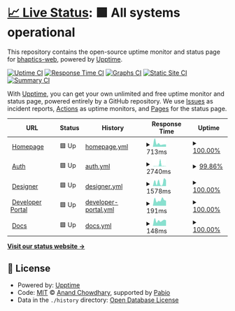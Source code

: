 # [📈 Live Status](https://demo.upptime.js.org): <!--live status--> **🟩 All systems operational**

This repository contains the open-source uptime monitor and status page for [bhaptics-web](https://demo.upptime.js.org), powered by [Upptime](https://github.com/upptime/upptime).

[![Uptime CI](https://github.com/bhaptics-web/uptime-checker/workflows/Uptime%20CI/badge.svg)](https://github.com/bhaptics-web/uptime-checker/actions?query=workflow%3A%22Uptime+CI%22)
[![Response Time CI](https://github.com/bhaptics-web/uptime-checker/workflows/Response%20Time%20CI/badge.svg)](https://github.com/bhaptics-web/uptime-checker/actions?query=workflow%3A%22Response+Time+CI%22)
[![Graphs CI](https://github.com/bhaptics-web/uptime-checker/workflows/Graphs%20CI/badge.svg)](https://github.com/bhaptics-web/uptime-checker/actions?query=workflow%3A%22Graphs+CI%22)
[![Static Site CI](https://github.com/bhaptics-web/uptime-checker/workflows/Static%20Site%20CI/badge.svg)](https://github.com/bhaptics-web/uptime-checker/actions?query=workflow%3A%22Static+Site+CI%22)
[![Summary CI](https://github.com/bhaptics-web/uptime-checker/workflows/Summary%20CI/badge.svg)](https://github.com/bhaptics-web/uptime-checker/actions?query=workflow%3A%22Summary+CI%22)

With [Upptime](https://upptime.js.org), you can get your own unlimited and free uptime monitor and status page, powered entirely by a GitHub repository. We use [Issues](https://github.com/bhaptics-web/uptime-checker/issues) as incident reports, [Actions](https://github.com/bhaptics-web/uptime-checker/actions) as uptime monitors, and [Pages](https://demo.upptime.js.org) for the status page.

<!--start: status pages-->
<!-- This summary is generated by Upptime (https://github.com/upptime/upptime) -->
<!-- Do not edit this manually, your changes will be overwritten -->
<!-- prettier-ignore -->
| URL | Status | History | Response Time | Uptime |
| --- | ------ | ------- | ------------- | ------ |
| <img alt="" src="https://icons.duckduckgo.com/ip3/www.bhaptics.com.ico" height="13"> [Homepage](https://www.bhaptics.com) | 🟩 Up | [homepage.yml](https://github.com/bhaptics-web/uptime-checker/commits/HEAD/history/homepage.yml) | <details><summary><img alt="Response time graph" src="./graphs/homepage/response-time-week.png" height="20"> 713ms</summary><br><a href="https://bhaptics-web.github.io/uptime-checker/history/homepage"><img alt="Response time 1088" src="https://img.shields.io/endpoint?url=https%3A%2F%2Fraw.githubusercontent.com%2Fbhaptics-web%2Fuptime-checker%2FHEAD%2Fapi%2Fhomepage%2Fresponse-time.json"></a><br><a href="https://bhaptics-web.github.io/uptime-checker/history/homepage"><img alt="24-hour response time 500" src="https://img.shields.io/endpoint?url=https%3A%2F%2Fraw.githubusercontent.com%2Fbhaptics-web%2Fuptime-checker%2FHEAD%2Fapi%2Fhomepage%2Fresponse-time-day.json"></a><br><a href="https://bhaptics-web.github.io/uptime-checker/history/homepage"><img alt="7-day response time 713" src="https://img.shields.io/endpoint?url=https%3A%2F%2Fraw.githubusercontent.com%2Fbhaptics-web%2Fuptime-checker%2FHEAD%2Fapi%2Fhomepage%2Fresponse-time-week.json"></a><br><a href="https://bhaptics-web.github.io/uptime-checker/history/homepage"><img alt="30-day response time 2252" src="https://img.shields.io/endpoint?url=https%3A%2F%2Fraw.githubusercontent.com%2Fbhaptics-web%2Fuptime-checker%2FHEAD%2Fapi%2Fhomepage%2Fresponse-time-month.json"></a><br><a href="https://bhaptics-web.github.io/uptime-checker/history/homepage"><img alt="1-year response time 1088" src="https://img.shields.io/endpoint?url=https%3A%2F%2Fraw.githubusercontent.com%2Fbhaptics-web%2Fuptime-checker%2FHEAD%2Fapi%2Fhomepage%2Fresponse-time-year.json"></a></details> | <details><summary><a href="https://bhaptics-web.github.io/uptime-checker/history/homepage">100.00%</a></summary><a href="https://bhaptics-web.github.io/uptime-checker/history/homepage"><img alt="All-time uptime 99.71%" src="https://img.shields.io/endpoint?url=https%3A%2F%2Fraw.githubusercontent.com%2Fbhaptics-web%2Fuptime-checker%2FHEAD%2Fapi%2Fhomepage%2Fuptime.json"></a><br><a href="https://bhaptics-web.github.io/uptime-checker/history/homepage"><img alt="24-hour uptime 100.00%" src="https://img.shields.io/endpoint?url=https%3A%2F%2Fraw.githubusercontent.com%2Fbhaptics-web%2Fuptime-checker%2FHEAD%2Fapi%2Fhomepage%2Fuptime-day.json"></a><br><a href="https://bhaptics-web.github.io/uptime-checker/history/homepage"><img alt="7-day uptime 100.00%" src="https://img.shields.io/endpoint?url=https%3A%2F%2Fraw.githubusercontent.com%2Fbhaptics-web%2Fuptime-checker%2FHEAD%2Fapi%2Fhomepage%2Fuptime-week.json"></a><br><a href="https://bhaptics-web.github.io/uptime-checker/history/homepage"><img alt="30-day uptime 98.96%" src="https://img.shields.io/endpoint?url=https%3A%2F%2Fraw.githubusercontent.com%2Fbhaptics-web%2Fuptime-checker%2FHEAD%2Fapi%2Fhomepage%2Fuptime-month.json"></a><br><a href="https://bhaptics-web.github.io/uptime-checker/history/homepage"><img alt="1-year uptime 99.71%" src="https://img.shields.io/endpoint?url=https%3A%2F%2Fraw.githubusercontent.com%2Fbhaptics-web%2Fuptime-checker%2FHEAD%2Fapi%2Fhomepage%2Fuptime-year.json"></a></details>
| <img alt="" src="https://icons.duckduckgo.com/ip3/auth.bhaptics.com.ico" height="13"> [Auth](https://auth.bhaptics.com) | 🟩 Up | [auth.yml](https://github.com/bhaptics-web/uptime-checker/commits/HEAD/history/auth.yml) | <details><summary><img alt="Response time graph" src="./graphs/auth/response-time-week.png" height="20"> 2740ms</summary><br><a href="https://bhaptics-web.github.io/uptime-checker/history/auth"><img alt="Response time 2010" src="https://img.shields.io/endpoint?url=https%3A%2F%2Fraw.githubusercontent.com%2Fbhaptics-web%2Fuptime-checker%2FHEAD%2Fapi%2Fauth%2Fresponse-time.json"></a><br><a href="https://bhaptics-web.github.io/uptime-checker/history/auth"><img alt="24-hour response time 482" src="https://img.shields.io/endpoint?url=https%3A%2F%2Fraw.githubusercontent.com%2Fbhaptics-web%2Fuptime-checker%2FHEAD%2Fapi%2Fauth%2Fresponse-time-day.json"></a><br><a href="https://bhaptics-web.github.io/uptime-checker/history/auth"><img alt="7-day response time 2740" src="https://img.shields.io/endpoint?url=https%3A%2F%2Fraw.githubusercontent.com%2Fbhaptics-web%2Fuptime-checker%2FHEAD%2Fapi%2Fauth%2Fresponse-time-week.json"></a><br><a href="https://bhaptics-web.github.io/uptime-checker/history/auth"><img alt="30-day response time 2218" src="https://img.shields.io/endpoint?url=https%3A%2F%2Fraw.githubusercontent.com%2Fbhaptics-web%2Fuptime-checker%2FHEAD%2Fapi%2Fauth%2Fresponse-time-month.json"></a><br><a href="https://bhaptics-web.github.io/uptime-checker/history/auth"><img alt="1-year response time 2010" src="https://img.shields.io/endpoint?url=https%3A%2F%2Fraw.githubusercontent.com%2Fbhaptics-web%2Fuptime-checker%2FHEAD%2Fapi%2Fauth%2Fresponse-time-year.json"></a></details> | <details><summary><a href="https://bhaptics-web.github.io/uptime-checker/history/auth">99.86%</a></summary><a href="https://bhaptics-web.github.io/uptime-checker/history/auth"><img alt="All-time uptime 99.68%" src="https://img.shields.io/endpoint?url=https%3A%2F%2Fraw.githubusercontent.com%2Fbhaptics-web%2Fuptime-checker%2FHEAD%2Fapi%2Fauth%2Fuptime.json"></a><br><a href="https://bhaptics-web.github.io/uptime-checker/history/auth"><img alt="24-hour uptime 100.00%" src="https://img.shields.io/endpoint?url=https%3A%2F%2Fraw.githubusercontent.com%2Fbhaptics-web%2Fuptime-checker%2FHEAD%2Fapi%2Fauth%2Fuptime-day.json"></a><br><a href="https://bhaptics-web.github.io/uptime-checker/history/auth"><img alt="7-day uptime 99.86%" src="https://img.shields.io/endpoint?url=https%3A%2F%2Fraw.githubusercontent.com%2Fbhaptics-web%2Fuptime-checker%2FHEAD%2Fapi%2Fauth%2Fuptime-week.json"></a><br><a href="https://bhaptics-web.github.io/uptime-checker/history/auth"><img alt="30-day uptime 98.93%" src="https://img.shields.io/endpoint?url=https%3A%2F%2Fraw.githubusercontent.com%2Fbhaptics-web%2Fuptime-checker%2FHEAD%2Fapi%2Fauth%2Fuptime-month.json"></a><br><a href="https://bhaptics-web.github.io/uptime-checker/history/auth"><img alt="1-year uptime 99.68%" src="https://img.shields.io/endpoint?url=https%3A%2F%2Fraw.githubusercontent.com%2Fbhaptics-web%2Fuptime-checker%2FHEAD%2Fapi%2Fauth%2Fuptime-year.json"></a></details>
| <img alt="" src="https://icons.duckduckgo.com/ip3/designer.bhaptics.com.ico" height="13"> [Designer](https://designer.bhaptics.com) | 🟩 Up | [designer.yml](https://github.com/bhaptics-web/uptime-checker/commits/HEAD/history/designer.yml) | <details><summary><img alt="Response time graph" src="./graphs/designer/response-time-week.png" height="20"> 1578ms</summary><br><a href="https://bhaptics-web.github.io/uptime-checker/history/designer"><img alt="Response time 423" src="https://img.shields.io/endpoint?url=https%3A%2F%2Fraw.githubusercontent.com%2Fbhaptics-web%2Fuptime-checker%2FHEAD%2Fapi%2Fdesigner%2Fresponse-time.json"></a><br><a href="https://bhaptics-web.github.io/uptime-checker/history/designer"><img alt="24-hour response time 2340" src="https://img.shields.io/endpoint?url=https%3A%2F%2Fraw.githubusercontent.com%2Fbhaptics-web%2Fuptime-checker%2FHEAD%2Fapi%2Fdesigner%2Fresponse-time-day.json"></a><br><a href="https://bhaptics-web.github.io/uptime-checker/history/designer"><img alt="7-day response time 1578" src="https://img.shields.io/endpoint?url=https%3A%2F%2Fraw.githubusercontent.com%2Fbhaptics-web%2Fuptime-checker%2FHEAD%2Fapi%2Fdesigner%2Fresponse-time-week.json"></a><br><a href="https://bhaptics-web.github.io/uptime-checker/history/designer"><img alt="30-day response time 700" src="https://img.shields.io/endpoint?url=https%3A%2F%2Fraw.githubusercontent.com%2Fbhaptics-web%2Fuptime-checker%2FHEAD%2Fapi%2Fdesigner%2Fresponse-time-month.json"></a><br><a href="https://bhaptics-web.github.io/uptime-checker/history/designer"><img alt="1-year response time 423" src="https://img.shields.io/endpoint?url=https%3A%2F%2Fraw.githubusercontent.com%2Fbhaptics-web%2Fuptime-checker%2FHEAD%2Fapi%2Fdesigner%2Fresponse-time-year.json"></a></details> | <details><summary><a href="https://bhaptics-web.github.io/uptime-checker/history/designer">100.00%</a></summary><a href="https://bhaptics-web.github.io/uptime-checker/history/designer"><img alt="All-time uptime 100.00%" src="https://img.shields.io/endpoint?url=https%3A%2F%2Fraw.githubusercontent.com%2Fbhaptics-web%2Fuptime-checker%2FHEAD%2Fapi%2Fdesigner%2Fuptime.json"></a><br><a href="https://bhaptics-web.github.io/uptime-checker/history/designer"><img alt="24-hour uptime 100.00%" src="https://img.shields.io/endpoint?url=https%3A%2F%2Fraw.githubusercontent.com%2Fbhaptics-web%2Fuptime-checker%2FHEAD%2Fapi%2Fdesigner%2Fuptime-day.json"></a><br><a href="https://bhaptics-web.github.io/uptime-checker/history/designer"><img alt="7-day uptime 100.00%" src="https://img.shields.io/endpoint?url=https%3A%2F%2Fraw.githubusercontent.com%2Fbhaptics-web%2Fuptime-checker%2FHEAD%2Fapi%2Fdesigner%2Fuptime-week.json"></a><br><a href="https://bhaptics-web.github.io/uptime-checker/history/designer"><img alt="30-day uptime 100.00%" src="https://img.shields.io/endpoint?url=https%3A%2F%2Fraw.githubusercontent.com%2Fbhaptics-web%2Fuptime-checker%2FHEAD%2Fapi%2Fdesigner%2Fuptime-month.json"></a><br><a href="https://bhaptics-web.github.io/uptime-checker/history/designer"><img alt="1-year uptime 100.00%" src="https://img.shields.io/endpoint?url=https%3A%2F%2Fraw.githubusercontent.com%2Fbhaptics-web%2Fuptime-checker%2FHEAD%2Fapi%2Fdesigner%2Fuptime-year.json"></a></details>
| <img alt="" src="https://icons.duckduckgo.com/ip3/developer.bhaptics.com.ico" height="13"> [Developer Portal](https://developer.bhaptics.com) | 🟩 Up | [developer-portal.yml](https://github.com/bhaptics-web/uptime-checker/commits/HEAD/history/developer-portal.yml) | <details><summary><img alt="Response time graph" src="./graphs/developer-portal/response-time-week.png" height="20"> 191ms</summary><br><a href="https://bhaptics-web.github.io/uptime-checker/history/developer-portal"><img alt="Response time 157" src="https://img.shields.io/endpoint?url=https%3A%2F%2Fraw.githubusercontent.com%2Fbhaptics-web%2Fuptime-checker%2FHEAD%2Fapi%2Fdeveloper-portal%2Fresponse-time.json"></a><br><a href="https://bhaptics-web.github.io/uptime-checker/history/developer-portal"><img alt="24-hour response time 171" src="https://img.shields.io/endpoint?url=https%3A%2F%2Fraw.githubusercontent.com%2Fbhaptics-web%2Fuptime-checker%2FHEAD%2Fapi%2Fdeveloper-portal%2Fresponse-time-day.json"></a><br><a href="https://bhaptics-web.github.io/uptime-checker/history/developer-portal"><img alt="7-day response time 191" src="https://img.shields.io/endpoint?url=https%3A%2F%2Fraw.githubusercontent.com%2Fbhaptics-web%2Fuptime-checker%2FHEAD%2Fapi%2Fdeveloper-portal%2Fresponse-time-week.json"></a><br><a href="https://bhaptics-web.github.io/uptime-checker/history/developer-portal"><img alt="30-day response time 186" src="https://img.shields.io/endpoint?url=https%3A%2F%2Fraw.githubusercontent.com%2Fbhaptics-web%2Fuptime-checker%2FHEAD%2Fapi%2Fdeveloper-portal%2Fresponse-time-month.json"></a><br><a href="https://bhaptics-web.github.io/uptime-checker/history/developer-portal"><img alt="1-year response time 157" src="https://img.shields.io/endpoint?url=https%3A%2F%2Fraw.githubusercontent.com%2Fbhaptics-web%2Fuptime-checker%2FHEAD%2Fapi%2Fdeveloper-portal%2Fresponse-time-year.json"></a></details> | <details><summary><a href="https://bhaptics-web.github.io/uptime-checker/history/developer-portal">100.00%</a></summary><a href="https://bhaptics-web.github.io/uptime-checker/history/developer-portal"><img alt="All-time uptime 99.98%" src="https://img.shields.io/endpoint?url=https%3A%2F%2Fraw.githubusercontent.com%2Fbhaptics-web%2Fuptime-checker%2FHEAD%2Fapi%2Fdeveloper-portal%2Fuptime.json"></a><br><a href="https://bhaptics-web.github.io/uptime-checker/history/developer-portal"><img alt="24-hour uptime 100.00%" src="https://img.shields.io/endpoint?url=https%3A%2F%2Fraw.githubusercontent.com%2Fbhaptics-web%2Fuptime-checker%2FHEAD%2Fapi%2Fdeveloper-portal%2Fuptime-day.json"></a><br><a href="https://bhaptics-web.github.io/uptime-checker/history/developer-portal"><img alt="7-day uptime 100.00%" src="https://img.shields.io/endpoint?url=https%3A%2F%2Fraw.githubusercontent.com%2Fbhaptics-web%2Fuptime-checker%2FHEAD%2Fapi%2Fdeveloper-portal%2Fuptime-week.json"></a><br><a href="https://bhaptics-web.github.io/uptime-checker/history/developer-portal"><img alt="30-day uptime 100.00%" src="https://img.shields.io/endpoint?url=https%3A%2F%2Fraw.githubusercontent.com%2Fbhaptics-web%2Fuptime-checker%2FHEAD%2Fapi%2Fdeveloper-portal%2Fuptime-month.json"></a><br><a href="https://bhaptics-web.github.io/uptime-checker/history/developer-portal"><img alt="1-year uptime 99.98%" src="https://img.shields.io/endpoint?url=https%3A%2F%2Fraw.githubusercontent.com%2Fbhaptics-web%2Fuptime-checker%2FHEAD%2Fapi%2Fdeveloper-portal%2Fuptime-year.json"></a></details>
| <img alt="" src="https://icons.duckduckgo.com/ip3/docs.bhaptics.com.ico" height="13"> [Docs](https://docs.bhaptics.com) | 🟩 Up | [docs.yml](https://github.com/bhaptics-web/uptime-checker/commits/HEAD/history/docs.yml) | <details><summary><img alt="Response time graph" src="./graphs/docs/response-time-week.png" height="20"> 148ms</summary><br><a href="https://bhaptics-web.github.io/uptime-checker/history/docs"><img alt="Response time 130" src="https://img.shields.io/endpoint?url=https%3A%2F%2Fraw.githubusercontent.com%2Fbhaptics-web%2Fuptime-checker%2FHEAD%2Fapi%2Fdocs%2Fresponse-time.json"></a><br><a href="https://bhaptics-web.github.io/uptime-checker/history/docs"><img alt="24-hour response time 154" src="https://img.shields.io/endpoint?url=https%3A%2F%2Fraw.githubusercontent.com%2Fbhaptics-web%2Fuptime-checker%2FHEAD%2Fapi%2Fdocs%2Fresponse-time-day.json"></a><br><a href="https://bhaptics-web.github.io/uptime-checker/history/docs"><img alt="7-day response time 148" src="https://img.shields.io/endpoint?url=https%3A%2F%2Fraw.githubusercontent.com%2Fbhaptics-web%2Fuptime-checker%2FHEAD%2Fapi%2Fdocs%2Fresponse-time-week.json"></a><br><a href="https://bhaptics-web.github.io/uptime-checker/history/docs"><img alt="30-day response time 155" src="https://img.shields.io/endpoint?url=https%3A%2F%2Fraw.githubusercontent.com%2Fbhaptics-web%2Fuptime-checker%2FHEAD%2Fapi%2Fdocs%2Fresponse-time-month.json"></a><br><a href="https://bhaptics-web.github.io/uptime-checker/history/docs"><img alt="1-year response time 130" src="https://img.shields.io/endpoint?url=https%3A%2F%2Fraw.githubusercontent.com%2Fbhaptics-web%2Fuptime-checker%2FHEAD%2Fapi%2Fdocs%2Fresponse-time-year.json"></a></details> | <details><summary><a href="https://bhaptics-web.github.io/uptime-checker/history/docs">100.00%</a></summary><a href="https://bhaptics-web.github.io/uptime-checker/history/docs"><img alt="All-time uptime 99.98%" src="https://img.shields.io/endpoint?url=https%3A%2F%2Fraw.githubusercontent.com%2Fbhaptics-web%2Fuptime-checker%2FHEAD%2Fapi%2Fdocs%2Fuptime.json"></a><br><a href="https://bhaptics-web.github.io/uptime-checker/history/docs"><img alt="24-hour uptime 100.00%" src="https://img.shields.io/endpoint?url=https%3A%2F%2Fraw.githubusercontent.com%2Fbhaptics-web%2Fuptime-checker%2FHEAD%2Fapi%2Fdocs%2Fuptime-day.json"></a><br><a href="https://bhaptics-web.github.io/uptime-checker/history/docs"><img alt="7-day uptime 100.00%" src="https://img.shields.io/endpoint?url=https%3A%2F%2Fraw.githubusercontent.com%2Fbhaptics-web%2Fuptime-checker%2FHEAD%2Fapi%2Fdocs%2Fuptime-week.json"></a><br><a href="https://bhaptics-web.github.io/uptime-checker/history/docs"><img alt="30-day uptime 100.00%" src="https://img.shields.io/endpoint?url=https%3A%2F%2Fraw.githubusercontent.com%2Fbhaptics-web%2Fuptime-checker%2FHEAD%2Fapi%2Fdocs%2Fuptime-month.json"></a><br><a href="https://bhaptics-web.github.io/uptime-checker/history/docs"><img alt="1-year uptime 99.98%" src="https://img.shields.io/endpoint?url=https%3A%2F%2Fraw.githubusercontent.com%2Fbhaptics-web%2Fuptime-checker%2FHEAD%2Fapi%2Fdocs%2Fuptime-year.json"></a></details>

<!--end: status pages-->

[**Visit our status website →**](https://demo.upptime.js.org)

## 📄 License

- Powered by: [Upptime](https://github.com/upptime/upptime)
- Code: [MIT](./LICENSE) © [Anand Chowdhary](https://anandchowdhary.com), supported by [Pabio](https://pabio.com)
- Data in the `./history` directory: [Open Database License](https://opendatacommons.org/licenses/odbl/1-0/)
